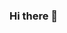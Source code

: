 ### Hi there 👋

<!--
**Rodrigo-Munoz-Salas/Rodrigo-Munoz-Salas** is a ✨ _special_ ✨ repository because its `README.md` (this file) appears on your GitHub profile.

Hi everyone! I am very interested on working and supporting in several programming projects as well as learning new techniques, methodologies, algorithms, etc.
that might help not only me but also the people I work with. I am currently learning Java; however, I have some previous knowledge from C and C++.

About me, I started in this world not far ago, but I am willing to learn and collaborate in any project if possible. Some of my hobbies are related to music, sports,
and gaming.
